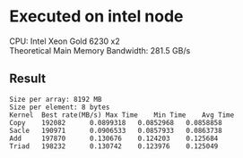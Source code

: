 # Executed on intel node
CPU: Intel Xeon Gold 6230 x2  
Theoretical Main Memory Bandwidth: 281.5 GB/s
## Result
```
Size per array: 8192 MB
Size per element: 8 bytes
Kernel	Best rate(MB/s)	Max Time	Min Time	Avg Time	
Copy	192082		0.0899318	0.0852968	0.0858858
Sacle	190971		0.0906533	0.0857933	0.0863738
Add	    197870		0.130676	0.124203	0.125684
Triad	198232		0.130742	0.123976	0.125049
```